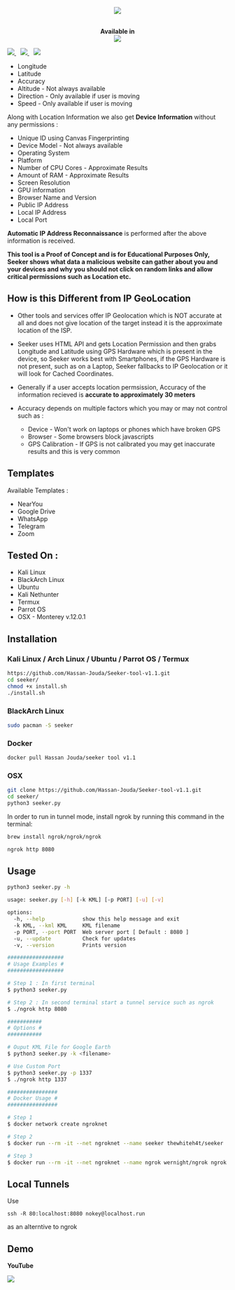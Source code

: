 <p align="center"><img src="https://i.imgur.com/DIpuNTI.jpg"></p>



<p align="center">
  <br>
  <b>Available in</b>
  <br>
  <img src="https://i.imgur.com/1wJVDV5.png">
</p>

<p>
  <a style="margin-right: 10px;" href="https://github.com/thewhiteh4t/seeker#installation">
    <img src="https://dabuttonfactory.com/button.png?t=INSTALL&f=Open+Sans&ts=15&tc=000&hp=25&vp=10&c=5&bgt=unicolored&bgc=00e2ff">
  </a>
  <a style="margin-right: 10px;" href="https://github.com/thewhiteh4t/seeker#usage">
    <img src="https://dabuttonfactory.com/button.png?t=USAGE&f=Open+Sans&ts=15&tc=000&hp=25&vp=10&c=5&bgt=unicolored&bgc=00e2ff">
  </a>
  <a href="https://github.com/thewhiteh4t/seeker#demo">
    <img src="https://dabuttonfactory.com/button.png?t=DEMO&f=Open+Sans&ts=15&tc=000&hp=25&vp=10&c=5&bgt=unicolored&bgc=00e2ff">
  </a>
</p>

- Longitude
- Latitude
- Accuracy
- Altitude - Not always available
- Direction - Only available if user is moving
- Speed - Only available if user is moving

Along with Location Information we also get **Device Information** without any permissions :

- Unique ID using Canvas Fingerprinting
- Device Model - Not always available
- Operating System
- Platform
- Number of CPU Cores - Approximate Results
- Amount of RAM - Approximate Results
- Screen Resolution
- GPU information
- Browser Name and Version
- Public IP Address
- Local IP Address
- Local Port

**Automatic IP Address Reconnaissance** is performed after the above information is received.

**This tool is a Proof of Concept and is for Educational Purposes Only, Seeker shows what data a malicious website can gather about you and your devices and why you should not click on random links and allow critical permissions such as Location etc.**

## How is this Different from IP GeoLocation

- Other tools and services offer IP Geolocation which is NOT accurate at all and does not give location of the target instead it is the approximate location of the ISP.

- Seeker uses HTML API and gets Location Permission and then grabs Longitude and Latitude using GPS Hardware which is present in the device, so Seeker works best with Smartphones, if the GPS Hardware is not present, such as on a Laptop, Seeker fallbacks to IP Geolocation or it will look for Cached Coordinates.

- Generally if a user accepts location permsission, Accuracy of the information recieved is **accurate to approximately 30 meters**

- Accuracy depends on multiple factors which you may or may not control such as :
  - Device - Won't work on laptops or phones which have broken GPS
  - Browser - Some browsers block javascripts
  - GPS Calibration - If GPS is not calibrated you may get inaccurate results and this is very common

## Templates

Available Templates :

- NearYou
- Google Drive
- WhatsApp
- Telegram
- Zoom

## Tested On :

- Kali Linux
- BlackArch Linux
- Ubuntu
- Kali Nethunter
- Termux
- Parrot OS
- OSX - Monterey v.12.0.1

## Installation

### Kali Linux / Arch Linux / Ubuntu / Parrot OS / Termux

```bash
https://github.com/Hassan-Jouda/Seeker-tool-v1.1.git
cd seeker/
chmod +x install.sh
./install.sh
```

### BlackArch Linux

```bash
sudo pacman -S seeker
```

### Docker

```bash
docker pull Hassan Jouda/seeker tool v1.1
```

### OSX

```bash
git clone https://github.com/Hassan-Jouda/Seeker-tool-v1.1.git
cd seeker/
python3 seeker.py
```

In order to run in tunnel mode, install ngrok by running this command in the terminal:

```bash
brew install ngrok/ngrok/ngrok

ngrok http 8080
```

## Usage

```bash
python3 seeker.py -h

usage: seeker.py [-h] [-k KML] [-p PORT] [-u] [-v]

options:
  -h, --help            show this help message and exit
  -k KML, --kml KML     KML filename
  -p PORT, --port PORT  Web server port [ Default : 8080 ]
  -u, --update          Check for updates
  -v, --version         Prints version

##################
# Usage Examples #
##################

# Step 1 : In first terminal
$ python3 seeker.py

# Step 2 : In second terminal start a tunnel service such as ngrok
$ ./ngrok http 8080

###########
# Options #
###########

# Ouput KML File for Google Earth
$ python3 seeker.py -k <filename>

# Use Custom Port
$ python3 seeker.py -p 1337
$ ./ngrok http 1337

################
# Docker Usage #
################

# Step 1
$ docker network create ngroknet

# Step 2
$ docker run --rm -it --net ngroknet --name seeker thewhiteh4t/seeker

# Step 3
$ docker run --rm -it --net ngroknet --name ngrok wernight/ngrok ngrok http seeker:8080
```

## Local Tunnels

Use

```
ssh -R 80:localhost:8080 nokey@localhost.run
```

as an alterntive to ngrok

## Demo

**YouTube**

<a >
  <img src="https://media.discordapp.net/attachments/822514571394285659/968929646135640074/unknown.png?width=548&height=413">
</a>
